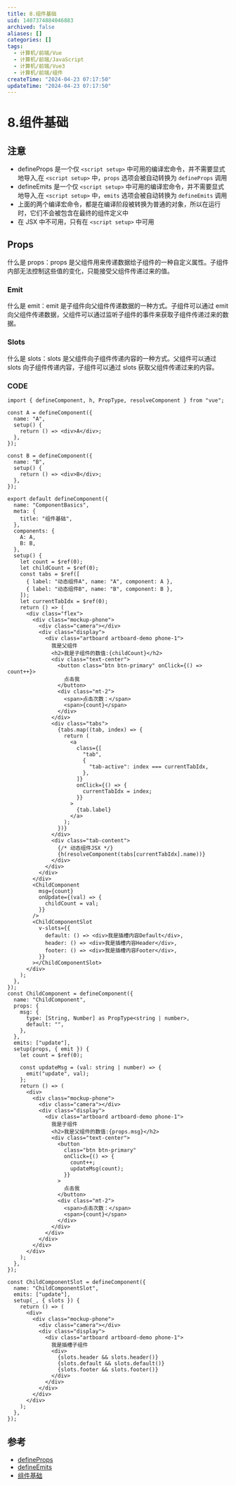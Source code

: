```yaml
---
title: 8.组件基础
uid: 1407374884046883
archived: false
aliases: []
categories: []
tags:
  - 计算机/前端/Vue
  - 计算机/前端/JavaScript
  - 计算机/前端/Vue3
  - 计算机/前端/组件
createTime: "2024-04-23 07:17:50"
updateTime: "2024-04-23 07:17:50"
---
```


# 8.组件基础

## 注意

- defineProps 是一个仅 `<script setup>` 中可用的编译宏命令，并不需要显式地导入,在 `<script setup>` 中，`props` 选项会被自动转换为 `defineProps` 调用
- defineEmits 是一个仅 `<script setup>` 中可用的编译宏命令，并不需要显式地导入,在 `<script setup>` 中，`emits` 选项会被自动转换为 `defineEmits` 调用
- 上面的两个编译宏命令，都是在编译阶段被转换为普通的对象，所以在运行时，它们不会被包含在最终的组件定义中
- 在 JSX 中不可用，只有在 `<script setup>` 中可用

## Props

什么是 props：props 是父组件用来传递数据给子组件的一种自定义属性。子组件内部无法控制这些值的变化，只能接受父组件传递过来的值。

### Emit

什么是 emit：emit 是子组件向父组件传递数据的一种方式。子组件可以通过 emit 向父组件传递数据，父组件可以通过监听子组件的事件来获取子组件传递过来的数据。

### Slots

什么是 slots：slots 是父组件向子组件传递内容的一种方式。父组件可以通过 slots 向子组件传递内容，子组件可以通过 slots 获取父组件传递过来的内容。

### CODE

```tsx
import { defineComponent, h, PropType, resolveComponent } from "vue";

const A = defineComponent({
  name: "A",
  setup() {
    return () => <div>A</div>;
  },
});

const B = defineComponent({
  name: "B",
  setup() {
    return () => <div>B</div>;
  },
});

export default defineComponent({
  name: "ComponentBasics",
  meta: {
    title: "组件基础",
  },
  components: {
    A: A,
    B: B,
  },
  setup() {
    let count = $ref(0);
    let childCount = $ref(0);
    const tabs = $ref([
      { label: "动态组件A", name: "A", component: A },
      { label: "动态组件B", name: "B", component: B },
    ]);
    let currentTabIdx = $ref(0);
    return () => (
      <div class="flex">
        <div class="mockup-phone">
          <div class="camera"></div>
          <div class="display">
            <div class="artboard artboard-demo phone-1">
              我是父组件
              <h2>我是子组件的数值:{childCount}</h2>
              <div class="text-center">
                <button class="btn btn-primary" onClick={() => count++}>
                  点击我
                </button>
                <div class="mt-2">
                  <span>点击次数：</span>
                  <span>{count}</span>
                </div>
              </div>
              <div class="tabs">
                {tabs.map((tab, index) => {
                  return (
                    <a
                      class={[
                        "tab",
                        {
                          "tab-active": index === currentTabIdx,
                        },
                      ]}
                      onClick={() => {
                        currentTabIdx = index;
                      }}
                    >
                      {tab.label}
                    </a>
                  );
                })}
              </div>
              <div class="tab-content">
                {/* 动态组件JSX */}
                {h(resolveComponent(tabs[currentTabIdx].name))}
              </div>
            </div>
          </div>
        </div>
        <ChildComponent
          msg={count}
          onUpdate={(val) => {
            childCount = val;
          }}
        />
        <ChildComponentSlot
          v-slots={{
            default: () => <div>我是插槽内容Default</div>,
            header: () => <div>我是插槽内容Header</div>,
            footer: () => <div>我是插槽内容Footer</div>,
          }}
        ></ChildComponentSlot>
      </div>
    );
  },
});
const ChildComponent = defineComponent({
  name: "ChildComponent",
  props: {
    msg: {
      type: [String, Number] as PropType<string | number>,
      default: "",
    },
  },
  emits: ["update"],
  setup(props, { emit }) {
    let count = $ref(0);

    const updateMsg = (val: string | number) => {
      emit("update", val);
    };
    return () => (
      <div>
        <div class="mockup-phone">
          <div class="camera"></div>
          <div class="display">
            <div class="artboard artboard-demo phone-1">
              我是子组件
              <h2>我是父组件的数值:{props.msg}</h2>
              <div class="text-center">
                <button
                  class="btn btn-primary"
                  onClick={() => {
                    count++;
                    updateMsg(count);
                  }}
                >
                  点击我
                </button>
                <div class="mt-2">
                  <span>点击次数：</span>
                  <span>{count}</span>
                </div>
              </div>
            </div>
          </div>
        </div>
      </div>
    );
  },
});

const ChildComponentSlot = defineComponent({
  name: "ChildComponentSlot",
  emits: ["update"],
  setup(_, { slots }) {
    return () => (
      <div>
        <div class="mockup-phone">
          <div class="camera"></div>
          <div class="display">
            <div class="artboard artboard-demo phone-1">
              我是插槽子组件
              <div>
                {slots.header && slots.header()}
                {slots.default && slots.default()}
                {slots.footer && slots.footer()}
              </div>
            </div>
          </div>
        </div>
      </div>
    );
  },
});
```

## 参考

- [defineProps](https://v3.cn.vuejs.org/api/sfc-script-setup.html#defineprops)
- [defineEmits](https://v3.cn.vuejs.org/api/sfc-script-setup.html#defineemits)
- [组件基础](https://v3.cn.vuejs.org/guide/component-basics.html#%E7)
